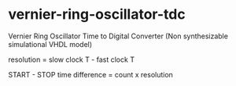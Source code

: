 # vernier-ring-oscillator-tdc
Vernier Ring Oscillator Time to Digital Converter (Non synthesizable simulational VHDL model)

resolution = slow clock T - fast clock T

START - STOP time difference = count x resolution
